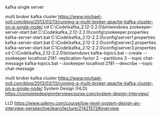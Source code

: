 kafka single server


multi broker kafka cluster
https://www.michael-noll.com/blog/2013/03/13/running-a-multi-broker-apache-kafka-cluster-on-a-single-node/
cd C:\Code\kafka_2.12-2.2.0\bin\windows
zookeeper-server-start.bat C:\Code\kafka_2.12-2.2.0\config\zookeeper.properties
kafka-server-start.bat C:\Code\kafka_2.12-2.2.0\config\server1.properties
kafka-server-start.bat C:\Code\kafka_2.12-2.2.0\config\server2.properties
kafka-server-start.bat C:\Code\kafka_2.12-2.2.0\config\server3.properties
cd C:\Code\kafka_2.12-2.2.0\bin\windows
kafka-topics.bat --create --zookeeper localhost:2181 -replication-factor 2 --partitions 3 --topic chat-message
kafka-topics.bat --zookeeper localhost:2181 --describe --topic chat-message

multi broker kafka cluster
https://www.michael-noll.com/blog/2013/03/13/running-a-multi-broker-apache-kafka-cluster-on-a-single-node/
System Design (HLD)
https://completedesigninterviewcourse.com/system-design-interview/

LLD
https://www.udemy.com/course/low-level-system-design-an-interview-perspective/learn/lecture/21421572#overview

